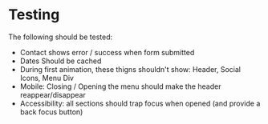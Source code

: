 # Testing

The following should be tested:

- Contact shows error / success when form submitted
- Dates Should be cached
- During first animation, these thigns shouldn't show: Header, Social Icons, Menu Div
- Mobile: Closing / Opening the menu should make the header reappear/disappear
- Accessibility: all sections should trap focus when opened (and provide a back focus button)
